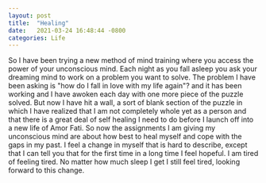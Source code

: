 ```yaml
---
layout: post
title:  "Healing"
date:   2021-03-24 16:48:44 -0800
categories: Life
---
```


So I have been trying a new method of mind training where you access the power of your unconscious mind. Each night as you fall asleep you ask your dreaming mind to work on a problem you want to solve. The problem I have been asking is "how do I fall in love with my life again"? and it has been working and I have awoken each day with one more piece of the puzzle solved. But now I have hit a wall, a sort of blank section of the puzzle in which I have realized that I am not completely whole yet as a person and that there is a great deal of self healing I need to do before I launch off into a new life of Amor Fati. So now the assignments I am giving my unconscious mind are about how best to heal myself and cope with the gaps in my past. I feel a change in myself that is hard to describe, except that I can tell you that for the first time in a long time I feel hopeful. I am tired of feeling tired. No matter how much sleep I get I still feel tired, looking forward to this change. 
 

